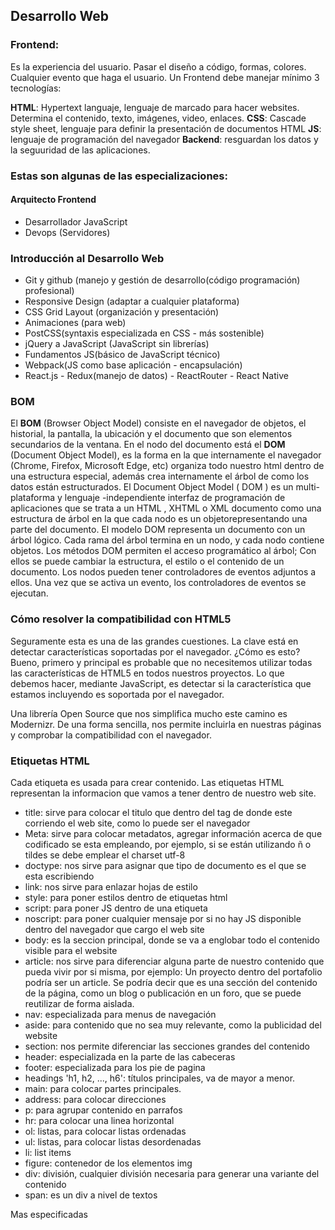 ## Desarrollo Web
### Frontend:
Es la experiencia del usuario. Pasar el diseño a código, formas, colores. Cualquier evento que haga el usuario.
Un Frontend debe manejar mínimo 3 tecnologías:

**HTML**: Hypertext languaje, lenguaje de marcado para hacer websites. Determina el contenido, texto, imágenes, video, enlaces.
**CSS**: Cascade style sheet, lenguaje para definir la presentación de documentos HTML
**JS**: lenguaje de programación del navegador
**Backend**: resguardan los datos y la seguuridad de las aplicaciones.

### Estas son algunas de las especializaciones:

#### Arquitecto Frontend
- Desarrollador JavaScript
- Devops (Servidores)

### Introducción al Desarrollo Web
- Git y github (manejo y gestión de desarrollo(código programación) profesional)
- Responsive Design (adaptar a cualquier plataforma)
- CSS Grid Layout (organización y presentación)
- Animaciones (para web)
- PostCSS(syntaxis especializada en CSS - más sostenible)
- jQuery a JavaScript (JavaScript sin librerías)
- Fundamentos JS(básico de JavaScript técnico)
- Webpack(JS como base aplicación - encapsulación)
- React.js - Redux(manejo de datos) - ReactRouter - React Native

### BOM
El **BOM** (Browser Object Model) consiste en el navegador de objetos, el historial, la pantalla, la ubicación y el documento que son elementos secundarios de la ventana. En el nodo del documento está el **DOM** (Document Object Model),
es la forma en la que internamente el navegador (Chrome, Firefox, Microsoft Edge, etc) organiza todo nuestro html dentro de una estructura especial, además crea internamente el árbol de como los datos están estructurados.
El Document Object Model ( DOM ) es un multi-plataforma y lenguaje -independiente interfaz de programación de aplicaciones que se trata a un HTML , XHTML o XML documento como una estructura de árbol en la que cada nodo es un objetorepresentando una parte del documento. El modelo DOM representa un documento con un árbol lógico. Cada rama del árbol termina en un nodo, y cada nodo contiene objetos. Los métodos DOM permiten el acceso programático al árbol; Con ellos se puede cambiar la estructura, el estilo o el contenido de un documento. Los nodos pueden tener controladores de eventos adjuntos a ellos. Una vez que se activa un evento, los controladores de eventos se ejecutan.

### Cómo resolver la compatibilidad con HTML5

Seguramente esta es una de las grandes cuestiones. La clave está en detectar características soportadas por el navegador. ¿Cómo es esto? Bueno, primero y principal es probable que no necesitemos utilizar todas las características de HTML5 en todos nuestros proyectos. Lo que debemos hacer, mediante JavaScript, es detectar si la característica que estamos incluyendo es soportada por el navegador.

Una librería Open Source que nos simplifica mucho este camino es Modernizr. De una forma sencilla, nos permite incluirla en nuestras páginas y comprobar la compatibilidad con el navegador.

### Etiquetas HTML
Cada etiqueta es usada para crear contenido.
Las etiquetas HTML representan la informacion que vamos a tener dentro de nuestro web site.

- title: sirve para colocar el titulo que dentro del tag de donde este corriendo el web site, como lo puede ser el navegador
- Meta: sirve para colocar metadatos, agregar información acerca de que codificado se esta empleando, por ejemplo, si se están utilizando ñ o tildes se debe emplear el charset utf-8
- doctype: nos sirve para asignar que tipo de documento es el que se esta escribiendo
- link: nos sirve para enlazar hojas de estilo
- style: para poner estilos dentro de etiquetas html
- script: para poner JS dentro de una etiqueta
- noscript: para poner cualquier mensaje por si no hay JS disponible dentro del navegador que cargo el web site
- body: es la seccion principal, donde se va a englobar todo el contenido visible para el website
- article: nos sirve para diferenciar alguna parte de nuestro contenido que pueda vivir por si misma, por ejemplo:
Un proyecto dentro del portafolio podría ser un article.
Se podría decir que es una sección del contenido de la página, como un blog o publicación en un foro, que se puede reutilizar de forma aislada.
- nav: especializada para menus de navegación
- aside: para contenido que no sea muy relevante, como la publicidad del website
- section: nos permite diferenciar las secciones grandes del contenido
- header: especializada en la parte de las cabeceras
- footer: especializada para los pie de pagina
- headings 'h1, h2, ..., h6': títulos principales, va de mayor a menor.
- main: para colocar partes principales.
- address: para colocar direcciones
- p: para agrupar contenido en parrafos
- hr: para colocar una linea horizontal
- ol: listas, para colocar listas ordenadas
- ul: listas, para colocar listas desordenadas
- li: list items
- figure: contenedor de los elementos img
- div: división, cualquier división necesaria para generar una variante del contenido
- span: es un div a nivel de textos

Mas especificadas
<title> . . . <title>
La etiqueta title especifica el título del documento, el cual generalmente se muestra en la barra superior del navegador (pestaña), fuera de la ventana de contenido normal, así como también en los marcadores de un usuario o en la lista de favoritos.

<header> . . . </header>
La etiqueta header representa la información que va al comienzo de una sección, con más frecuencia en el encabezado, también puede incluir enlaces de navegación, publicidad, presentaciones, etc.

<section> . . . </section>
La etiqueta section representa una sección (una agrupación temática de contenido) de un documento o aplicación con su propio esquema interno, cabe mencionar que no es un contenedor genérico.

<footer> . . . </footer>
La etiqueta footer representa información asociada con y generalmente se encuentran en la parte inferior de un documento, como derechos de autor, fecha de publicación, información del autor o una lista de enlaces relacionados.

<nav> . . . </nav>
La etiqueta nav representa una sección del documento destinado para la navegación, los enlaces dentro de un elemento de navegación pueden ser para otros documentos o para otras áreas dentro del documento actual.

<ul> . . . </ul>
La etiqueta ul define una lista desordenada, en la que el orden de los elementos de la lista (li) no es importante.

<ol> . . . </ol>
La etiqueta ol define una lista ordenada (numerada) que consta de uno o más elementos de lista (li).
Por defecto siempre va a querer numerar los items que la componen

<li> . . . </li>
La etiqueta li define un elemento en una lista, se usa dentro de las etiquetas ol y ul.

<a> . . . </a>
La etiqueta a define un anclaje que se puede usar como un enlace de hipertexto o un fragmento con nombre dentro del documento.

<html> . . . </html>
La etiqueta html es el elemento raíz de los documentos HTML, lo que significa que todos, absolutamente todos los demás elementos están contenidos en él.

<head> . . . </head>
La etiqueta head contiene información sobre el documento, una colección de metadatos, debe incluir una etiqueta title que proporcione una descripción del documento, también puede incluir: base, link, meta, noscript, script y style.

<body> . . . </body>
La etiqueta body, valga la redundancia, contiene el contenido del documento.
<hn> . . . </hn> (h1, h2, h3, h4, h5, h6)
Las etiquetas hn especifica un encabezado que describe brevemente la sección que presenta, hay seis niveles de encabezados, desde h1 (más importante) hasta h6 (menos importante). La sintaxis HTML requiere que los encabezados aparezcan en orden (por ejemplo, un h2 no debe preceder a h1) para una estructura de documento adecuada.

<figure> . . . </figure>
La etiqueta figure nos indica algún conjunto de contenido independiente que se hace referencia desde el contenido principal, como ilustraciones, ejemplos de códigos, diagramas y poemas.

<img/>
La etiqueta img representa una imagen en el contenido.

<article> . . . </article>
La etiqueta article representa una pieza de contenido independiente, ya sea un artículo de revista, una publicación de blog, un comentario de un lector.

<p> . . . </p>
La etiqueta p denota un párrafo, pueden contener texto y elementos en línea, pero no pueden contener otros elementos de bloque, incluidos otros párrafos.

<small> . . . </small>
La etiqueta small nos indica un apéndice o una nota al margen al texto principal, como por ejemplo la “letra pequeña” legal en la parte inferior del documento.

<strong> . . . </strong>
La etiqueta strong indica que una palabra o frase es importante o que requiere atención adicional (generalmente se muestra en negrita).


Etiquetas y definiciones

<!doctype html> Define que el documento esta bajo el estandar de HTML 5

<head> Representa una colección de metadatos acerca del documento, incluyendo enlaces a, o definiciones de, scripts y hojas de estilo.

<title> Define el título del documento, el cual se muestra en la barra de título del navegador o en las pestañas de página. Solamente puede contener texto y cualquier otra etiqueta contenida no será interpretada.

<base> Define la URL base para las URLs relativas en la página.

<link> Usada para enlazar JavaScript y CSS externos con el documento HTML actual.

<meta> Define los metadatos que no pueden ser definidos usando otro elemento HTML.

<style> Etiqueta de estilo usada para escribir CSS en línea.

<body> Representa el contenido principal de un documento HTML. Solo hay un elemento <body> en un documento.

<section> Define una sección en un documento

<nav> Define una sección que solamente contiene enlaces de navegación

<article> Define contenido autónomo que podría existir independientemente del resto del contenido.

<aside> Define algunos contenidos vagamente relacionados con el resto del contenido de la página. Si es removido, el contenido restante seguirá teniendo sentido

<h1>,<h2>,<h3>,<h4>,<h5>,<h6>	Los elemento de cabecera implementan seis niveles de cabeceras de documentos; <h1> es la de mayor y <h6> es la de menor impotancia. Un elemento de cabecera describe brevemente el tema de la sección que introduce.

<header> Define la cabecera de una página o sección. Usualmente contiene un logotipo, el título del sitio Web y una tabla de navegación de contenidos.

<footer> Define el pie de una página o sección. Usualmente contiene un mensaje de derechos de autoría, algunos enlaces a información legal o direcciones para dar información de retroalimentación.

<address> Define una sección que contiene información de contacto.

<main> Define el contenido principal o importante en el documento. Solamente existe un elemento <main> en el documento.

<p>	Define una parte que debe mostrarse como un párrafo.

<ol>	Define una lista ordenada de artículos.

<ul>	Define una lista de artículos sin orden.

<li>	Define un artículo de una lista ennumerada.

<div> Representa un contenedor genérico sin ningún significado especial.
### Enlaces
Son un ancla, que puede ser una pagina interna o una pagina externa al website

### Favicons
Favicon Generator ayuda a que tu icono favicon tenga máxima compatibilidad en todos los navegadores posibles de manera casi automatica.

Si lo haces manual tendrás que exportar tu icono favicon a cada resolucion aceptada para cada tipo de display y cada navegador. Todo uno por uno. Incluso puede que se te olvide colocar alguno.

#### UTF-8
UTF-8 es la forma más utilizada para representar texto Unicode en páginas web, y siempre debemos usarla al crear nuestras páginas web.
Pero, ¿Qué es Unicode?
Unicode es un estándar universal de codificación de caracteres que se utiliza para admitir caracteres no compatibles con ASCII.

#### Compresor de imagenes
En el caso de las imágenes, les recomiendo comprimirlas para que la página web cargue más rápido. El compresor que más utilizo y me ha dado grandes resultados ha sido: https://compressor.io

## figure
La etiqueta <figure> se utiliza para «vincular» la imagen a un pequeño texto descriptivo de la misma (conocido como caption).
El beneficio es semántico. El navegador sabrá de la relación entre esa imagen y ese texto.
No es necesario utilizar <figure> si tu imagen no necesita de ese refuerzo de texto.


### form
Es posible agregar reglas a los formularios como, por ejemplo, que un campo sea requerido para enviar el formulario.
El primer input al recibir el atributo “required” condicionara al segundo input a que no se podrá enviar el formulario hasta que se rellene el campo del primer input.

También existen los inputs de tipo email que mostraran al usuario un mensaje si no coloco un texto con formato de email, por ejemplo:

Un tip que me ha servido mucho, si por algún motivo no quieres que tu formulario se complete automáticamente, dentro de la etiqueta <form> puedes agregar el atributo autocomplete=“off”.

Apunte interesante, pero necesario a mi manera de ver:
Existen dos maneras de enviar los datos mediante un formulario, mediante el metodo post y el metodo get.

<form action="index.html"method="post">
<form action="index.html"method=""get>
La diferencia entre los métodos get y post radica en la forma de enviar los datos a la página cuando se pulsa el botón “Enviar”. Mientras que el método GET envía los datos usando la URL, el método POST los envía de forma que no podemos verlos (en un segundo plano u “ocultos” al usuario).



En esta clase se mostró como hacer una navegacion interna sin js, solo con html. Pero existe la posibilidad de animar la navegación al hacer scroll con ANIMATE SCROLL.



target
Especifica en donde desplegar la URL enlazada:

**self**: Carga la URL en el mismo contexto de navegación que el actual. Este es el comportamiento por defecto.
**blank**: Carga la URL en un nuevo contexto de navegación. Usualmente es una pestaña, sin embargo, los usuarios pueden configurar los navegadores para utilizar una ventana nueva en lugar de la pestaña.
**parent**: Carga la URL en el contexto de navegación padre (parent) del actual. Si no existe el padre, este se comporta del mismo modo que **self**.
**top**: Carga la URL en el contexto más alto de navegación (el cual es un ancestro del actual, y no tiene padre (parent)). Si no hay padre (parent), este se comporta del mismo modo que **self**.



Existen 3 formas de agregar estilos a nuestro sitio:

Estilo en línea (Inline):
Utiliza el atributo style.
No es para nada recomendado ya que Html sirve para definir la estructura y semántica del código y no el aspecto visual, aquí estaríamos mezclando todo.
Esta tiene mas peso que al usar la etiqueta style o utilizando un archivo externo

Estilo interno (Internal):
Utiliza una etiqueta style.
Separa en cierto modo, de una forma menos sucia (por decirlo así). Esta forma sigue sin ser la más recomendada porque seguimos mezclando lo que es el aspecto visual con la estructura y semántica del código.

Estilo externo (External):
Utilizando un archivo CSS externo al documento HTML.
Esta es la forma más recomendada porque estamos separando totalmente la estructura y semántica con el aspecto visual.

Orden de los estilos en cascada por prioridad:

Estilo Inline.
Estilo externo o interno (dependen de la posición en la que se declaren en el html, recordar que van en “cascada”).
Estilo por defecto del navegador.
Se puede utilizar !important para romper cascadas y priorizar (aunque no es recomendable).

### Estructura CSS
También recordar que existen varios tipos de selectores:
1. Selector de etiqueta: refiere a etiquetas HTML, como el ejemplo de la imagen.
2. Selector descendiente: refiere a etiquetas HTML de forma hereditaria.
3. Selector de id: refiere a atributos id de etiquetas HTML.
4. Selector de class (clase): refiere a atributos class de etiquetas HTML.

Selector de etiqueta: selecciona únicamente la etiqueta que escribimos.
Ej:

/*si ponemos el siguiente código*/
a {
color: blue;
}
/*Nos aplicará un color azul a todas las etiquetas de ancla en el documento HTML*/
Selector descendente: Ej:

bodyheaderdivnavolli a{
	color: green;
}
/*nos aplicará el estilo únicamente a las etiquetas de ancla (<a>) que estén dentro de <li>*/
Selector de Id: selecciona únicamente el elemento con ese id
Ej:

/*supongamos que tenemos una etiqueta de párrafo con la id "parrafo1"...*/

#parrafo1{
	color: blue;
}

/*Nos aplicará el estilo únicamente a ese párrafo con id "parrafo1", PD las id son únicas no puedes poner una misma id en dos etiquetas distintas*/
Selector de clase: Este selector aplicará los estilos a todas las etiquetas con la misma clase independientemente de su Id o tipo de etiqueta.

Ej:
supongamos que tenemos una etiqueta de ancla (<a>), una de párrafo (<p>) y una de titulo 2 (<h2>) con la clase “importante”…

.importante {
	color: pink;
}
Este código pondrá de color rosado el texto de las etiquetas con esta clase, en este ejemplo estas son: (<a>), (<p>) y (<h2>).




Recordar:

Los id deben son únicos, es decir, no se pueden repetir.
Las clases si se pueden repetir.



Cuando desarrollamos una página web, notamos que ésta se ve diferente según el navegador que utilicemos, una alternativa es Normalize.css.
Pero ¿Qué es Normalize.css?
Normalize.css es un pequeño archivo CSS que proporciona una mejor coherencia entre navegadores en el diseño predeterminado de los elementos HTML.



### Unidades de medida y colores
Podemos representar un color de 3 formas dentro de CSS:

Palabra clave: red, blue, pink, etc.
Hexadecimales: 0123456789ABCDEF
hls() hlsa()
#000000 = Negro
#FFFFFF = Blanco
- Se representan por grupos de 2 -> Primeros dos representan Red, siguientes dos representan Green, siguientes dos representan Blue
- El '0' representa ausencia de color
- La 'F' representa que se posee toda la luminosidad que refleja color blanco


#FF0000 = Rojo
#00FF00 = Verde
#0000FF = Azul
Para obtener un color más exacto se utiliza rgb o rgba:

rgb(0, 200, 145)
rgba(0, 50, 70, 0.5) para obtener transparencia

La unidad de medida por excelencia dentro del mundo digital es el pixel
¿Qué es un pixel?
La menor unidad homogenea en color que forma parte de una imagen digital.


En realidad si tiene impacto usar HEX o RGB dentro de los navegadores…
La mejor compatibilidad la tiene RGB, pues todos los navegadores soportan el rango 0-255
Por otro lado con RGB se pueden obtener una pequeña gama más amplia a diferencia de HEX.
Sí, es cierto que es más común HEX, pero por mejor compatibilidad se recomienda RGB.

>Los tags html tambien tienen estado: hover, active, focus, focus-within, visited


los colores HLS = equivalen a (tono, saturación, luminosidad), que le permite declarar los colores con el uso de estos tres parámetros:

Hue = tom, Saturation = saturacion and Lightness = luminosidade

se usan asi
selector { color: hsl(120, 75%, 50%); }

el primer valor del ángulo sigue las reglas de la trigonometría para medir los ángulos, tiene limites de 0 grados a 360 grados, y no se admiten numeros negativos.
Ej: 120 grados, 45 grados, 0 grados, 360grados

El segundo valor es para la saturación (saturación) del color. Su valor se expresa en porcentaje. Un valor igual al 100% representa saturación total del color y 0 es un ligero sombreado gris de saturación

**El tercer valor** es para el brillo (ligereza). Su valor se expresa en porcentaje. Un valor igual al 100% resulta en color blanco y 0 en color negro, siendo el 50% el valor normal.

Los colores de HSLA = equivalen a (tonalidad, saturación, ligereza, alfa-opacity) es una manera extendida de la declaración HSL en la que un cuarto argumento define la opacidad del color. Este cuarto argumento es un número decimal entre 0 y 1.

se rige a las mismas reglas que el HLS, pero incluyendo la opacidad que, este **campo A (opacidad alfa)** admite decimales de 0 a 1 siendo 0 transparentes y 1 opaco. Los valores decimales se escriben con un punto de punto. Ejemplo: 0.5

### Fonts
line-height para modificar el alto de linea
font-size para modificar el tamaño de la fuente
font-weight para modificar el tipo de fuente
font-style para modificar el estilo de la fuente
letter-spacing para modificar el espacio entre letras
text-transform para transformar la fuente (mayúsculas, minúsculas, etc)
text-decoration para modificar la decoración de la fuente

### Background
background-color para agregar unn color de fondo
color para agregar un color al texto
text-decoration para modificar la decoración del texto
background-image para agregar una imagen de fondo
background-size para modificar el tamaño del background asignado
background-repeat para modificar la repetición del backgound asignado
background-position para modificar la posición del bakground asignado

### Bordes
Para asignar un borde:

border: tamaño tipo estilo
Para asignar el borde solo en una parte podemos usar:
border-top
border-right
border-bottom
border-left

Para redondear el borde:

border-radius: tamaño
